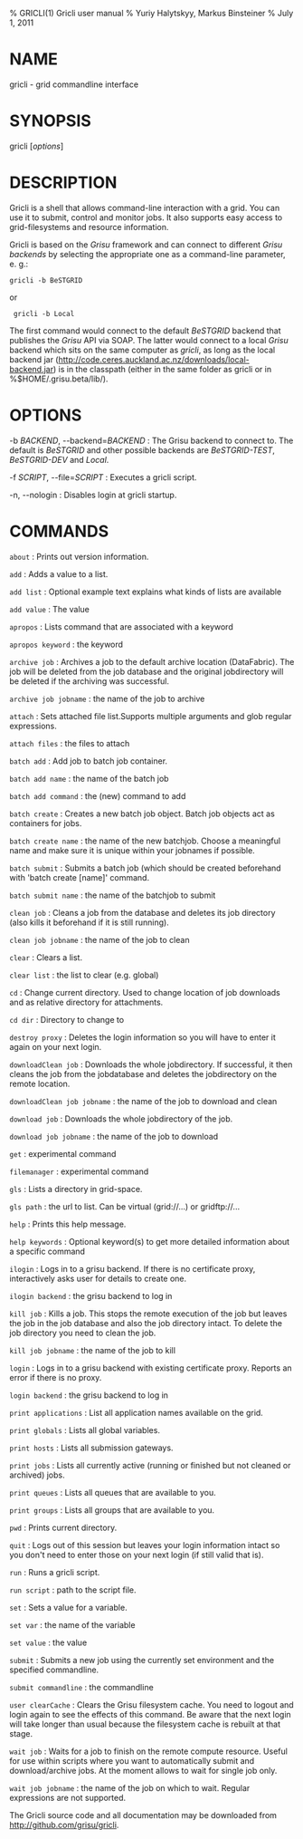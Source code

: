 % GRICLI(1) Gricli user manual
% Yuriy Halytskyy, Markus Binsteiner
% July 1, 2011

<!-- don't edit the USAGE.md file directly since it'll be overwritten with regularly. Edit man/manpage-template.md instead -->

# NAME

gricli - grid commandline interface

# SYNOPSIS

gricli [*options*] 

# DESCRIPTION

Gricli is a shell that allows command-line interaction with a grid. You can use it to submit, control and monitor jobs. It also supports easy access to grid-filesystems and resource information.

Gricli is based on the *Grisu* framework and can connect to different *Grisu backends* by selecting the appropriate one as a command-line parameter, e. g.:

    gricli -b BeSTGRID
    
 or 
 
     gricli -b Local
     
The first command would connect to the default *BeSTGRID* backend that publishes the *Grisu* API via SOAP. The latter would connect to a local *Grisu* backend which sits on the same computer as *gricli*, as long as the local backend jar (http://code.ceres.auckland.ac.nz/downloads/local-backend.jar) is in the classpath (either in the same folder as gricli or in %$HOME/.grisu.beta/lib/).

# OPTIONS

-b *BACKEND*, \--backend=*BACKEND*
:    The Grisu backend to connect to. The default is *BeSTGRID* and other possible backends are *BeSTGRID-TEST*, *BeSTGRID-DEV* and *Local*.

-f  *SCRIPT*, \--file=*SCRIPT*
:    Executes a gricli script.

-n, \--nologin
:    Disables login at gricli startup.

# COMMANDS


`about`
:     Prints out version information.

`add`
:     Adds a value to a list.

`add list`
:     Optional example text explains what kinds of lists are available

`add value`
:     The value

`apropos`
:     Lists command that are associated with a keyword

`apropos keyword`
:     the keyword

`archive job`
:     Archives a job to the default archive location (DataFabric). The job will be deleted from the job database and the original jobdirectory will be deleted if the archiving was successful.

`archive job jobname`
:     the name of the job to archive

`attach`
:     Sets attached file list.Supports multiple arguments and glob regular expressions.

`attach files`
:     the files to attach

`batch add`
:     Add job to batch job container.

`batch add name`
:     the name of the batch job

`batch add command`
:     the (new) command to add

`batch create`
:     Creates a new batch job object. Batch job objects act as containers for jobs.

`batch create name`
:     the name of the new batchjob. Choose a meaningful name and make sure it is unique within your jobnames if possible.

`batch submit`
:     Submits a batch job (which should be created beforehand with 'batch create [name]' command.

`batch submit name`
:     the name of the batchjob to submit

`clean job`
:     Cleans a job from the database and deletes its job directory (also kills it beforehand if it is still running).

`clean job jobname`
:     the name of the job to clean

`clear`
:     Clears a list.

`clear list`
:     the list to clear (e.g. global)

`cd`
:     Change current directory. Used to change location of job downloads and as relative directory for attachments.

`cd dir`
:     Directory to change to

`destroy proxy`
:     Deletes the login information so you will have to enter it again on your next login.

`downloadClean job`
:     Downloads the whole jobdirectory. If successful, it then cleans the job from the jobdatabase and deletes the jobdirectory on the remote location.

`downloadClean job jobname`
:     the name of the job to download and clean

`download job`
:     Downloads the whole jobdirectory of the job.

`download job jobname`
:     the name of the job to download

`get`
:     experimental command

`filemanager`
:     experimental command

`gls`
:     Lists a directory in grid-space.

`gls path`
:     the url to list. Can be virtual (grid://...) or gridftp://...

`help`
:     Prints this help message.

`help keywords`
:     Optional keyword(s) to get more detailed information about a specific command

`ilogin`
:     Logs in to a grisu backend. If there is no certificate proxy, interactively asks user for details to create one.

`ilogin backend`
:     the grisu backend to log in

`kill job`
:     Kills a job. This stops the remote execution of the job but leaves the job in the job database and also the job directory intact. To delete the job directory you need to clean the job.

`kill job jobname`
:     the name of the job to kill

`login`
:     Logs in to a grisu backend with existing certificate proxy. Reports an error if there is no proxy.

`login backend`
:     the grisu backend to log in

`print applications`
:     List all application names available on the grid.

`print globals`
:     Lists all global variables.

`print hosts`
:     Lists all submission gateways.

`print jobs`
:     Lists all currently active (running or finished but not cleaned or archived) jobs.

`print queues`
:     Lists all queues that are available to you.

`print groups`
:     Lists all groups that are available to you.

`pwd`
:     Prints current directory.

`quit`
:     Logs out of this session but leaves your login information intact so you don't need to enter those on your next login (if still valid that is).

`run`
:     Runs a gricli script.

`run script`
:     path to the script file.

`set`
:     Sets a value for a variable.

`set var`
:     the name of the variable

`set value`
:     the value

`submit`
:     Submits a new job using the currently set environment and the specified commandline.

`submit commandline`
:     the commandline

`user clearCache`
:     Clears the Grisu filesystem cache. You need to logout and login again to see the effects of this command. Be aware that the next login will take longer than usual because the filesystem cache is rebuilt at that stage.

`wait job`
:     Waits for a job to finish on the remote compute resource. Useful for use within scripts where you want to automatically submit and download/archive jobs. At the moment allows to wait for single job only.

`wait job jobname`
:     the name of the job on which to wait. Regular expressions are not supported.

The Gricli source code and all documentation may be downloaded from
<http://github.com/grisu/gricli>.
